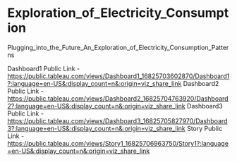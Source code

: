 # Exploration_of_Electricity_Consumption
Plugging_into_the_Future_An_Exploration_of_Electricity_Consumption_Patterns


Dashboard1 Public Link - https://public.tableau.com/views/Dashboard1_16825703602870/Dashboard1?:language=en-US&:display_count=n&:origin=viz_share_link
Dashboard2 Public Link - https://public.tableau.com/views/Dashboard2_16825704763920/Dashboard2?:language=en-US&:display_count=n&:origin=viz_share_link
Dashboard3 Public Link - https://public.tableau.com/views/Dashboard3_16825705827970/Dashboard3?:language=en-US&:display_count=n&:origin=viz_share_link
Story Public Link - https://public.tableau.com/views/Story1_16825706963750/Story1?:language=en-US&:display_count=n&:origin=viz_share_link
